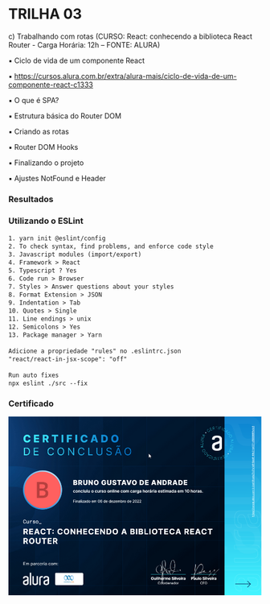# TRILHA 03

c) Trabalhando com rotas (CURSO: React: conhecendo a biblioteca React Router - Carga Horária: 12h – FONTE: ALURA)

▪ Ciclo de vida de um componente React

▪ <https://cursos.alura.com.br/extra/alura-mais/ciclo-de-vida-de-um-componente-react-c1333>

▪ O que é SPA?

▪ Estrutura básica do Router DOM

▪ Criando as rotas

▪ Router DOM Hooks

▪ Finalizando o projeto

▪ Ajustes NotFound e Header

### Resultados

### Utilizando o ESLint

    1. yarn init @eslint/config
    2. To check syntax, find problems, and enforce code style
    3. Javascript modules (import/export)
    4. Framework > React
    5. Typescript ? Yes
    6. Code run > Browser
    7. Styles > Answer questions about your styles
    8. Format Extension > JSON
    9. Indentation > Tab
    10. Quotes > Single
    11. Line endings > unix
    12. Semicolons > Yes
    13. Package manager > Yarn

    Adicione a propriedade "rules" no .eslintrc.json
    "react/react-in-jsx-scope": "off"

    Run auto fixes
    npx eslint ./src --fix

### Certificado

![Certificado](./public/assets/screenshots/certificate.png)
